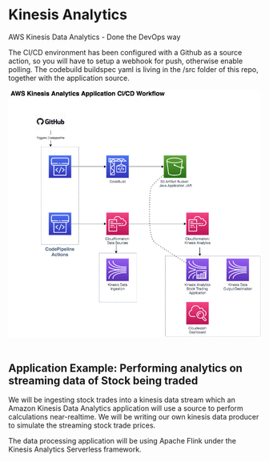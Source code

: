 # Kinesis Analytics
AWS Kinesis Data Analytics - Done the DevOps way

The CI/CD environment has been configured with a Github as a source action, so you will have to setup a webhook for push, otherwise enable polling.  The codebuild buildspec yaml is living in the /src folder of this repo, together with the application source. 

<center><img src="KinesisAnalytics-CICD.png" /></center><br/>

## Application Example: Performing analytics on streaming data of Stock being traded
We will be ingesting stock trades into a kinesis data stream which an Amazon Kinesis Data Analytics application will use a source to perform calculations near-realtime.  We will be writing our own kinesis data producer to simulate the streaming stock trade prices.

The data processing application will be using Apache Flink under the Kinesis Analytics Serverless framework.
